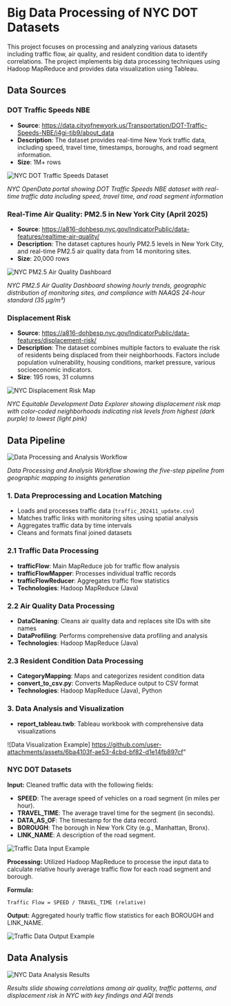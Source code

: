 # Big Data Processing of NYC DOT Datasets

This project focuses on processing and analyzing various datasets including traffic flow, air quality, and resident condition data to identify correlations. The project implements big data processing techniques using Hadoop MapReduce and provides data visualization using Tableau.


## Data Sources

### DOT Traffic Speeds NBE
- **Source**: https://data.cityofnewyork.us/Transportation/DOT-Traffic-Speeds-NBE/i4gi-tjb9/about_data
- **Description**: The dataset provides real-time New York traffic data, including speed, travel time, timestamps, boroughs, and road segment information.
- **Size**: 1M+ rows

![NYC DOT Traffic Speeds Dataset](https://github.com/user-attachments/assets/aceeaf43-bd94-4d98-9745-c1f7a0107656)

*NYC OpenData portal showing DOT Traffic Speeds NBE dataset with real-time traffic data including speed, travel time, and road segment information*

### Real-Time Air Quality: PM2.5 in New York City (April 2025)
- **Source**: https://a816-dohbesp.nyc.gov/IndicatorPublic/data-features/realtime-air-quality/
- **Description**: The dataset captures hourly PM2.5 levels in New York City, and real-time PM2.5 air quality data from 14 monitoring sites.
- **Size**: 20,000 rows

![NYC PM2.5 Air Quality Dashboard](https://github.com/user-attachments/assets/f388c7d0-4970-4588-8ee8-60b2cf575987)

*NYC PM2.5 Air Quality Dashboard showing hourly trends, geographic distribution of monitoring sites, and compliance with NAAQS 24-hour standard (35 µg/m³)*

### Displacement Risk
- **Source**: https://a816-dohbesp.nyc.gov/IndicatorPublic/data-features/displacement-risk/
- **Description**: The dataset combines multiple factors to evaluate the risk of residents being displaced from their neighborhoods. Factors include population vulnerability, housing conditions, market pressure, various socioeconomic indicators.
- **Size**: 195 rows, 31 columns

![NYC Displacement Risk Map](https://github.com/user-attachments/assets/481c4975-04c5-4e6d-aa49-10573040f99f)

*NYC Equitable Development Data Explorer showing displacement risk map with color-coded neighborhoods indicating risk levels from highest (dark purple) to lowest (light pink)*

## Data Pipeline

![Data Processing and Analysis Workflow](https://github.com/user-attachments/assets/0f9da805-28e5-4706-9f7d-3aee04901f98)

*Data Processing and Analysis Workflow showing the five-step pipeline from geographic mapping to insights generation*

### 1. Data Preprocessing and Location Matching

- Loads and processes traffic data (`traffic_202411_update.csv`)
- Matches traffic links with monitoring sites using spatial analysis
- Aggregates traffic data by time intervals
- Cleans and formats final joined datasets

### 2.1 Traffic Data Processing

- **trafficFlow**: Main MapReduce job for traffic flow analysis
- **trafficFlowMapper**: Processes individual traffic records
- **trafficFlowReducer**: Aggregates traffic flow statistics
- **Technologies**: Hadoop MapReduce (Java)

### 2.2 Air Quality Data Processing

- **DataCleaning**: Cleans air quality data and replaces site IDs with site names
- **DataProfiling**: Performs comprehensive data profiling and analysis
- **Technologies**: Hadoop MapReduce (Java)

### 2.3 Resident Condition Data Processing

- **CategoryMapping**: Maps and categorizes resident condition data
- **convert_to_csv.py**: Converts MapReduce output to CSV format
- **Technologies**: Hadoop MapReduce (Java), Python

### 3. Data Analysis and Visualization

- **report_tableau.twb**: Tableau workbook with comprehensive data visualizations

![Data Visualization Example] https://github.com/user-attachments/assets/6ba4103f-ae53-4cbd-bf82-d1e14fb897cf"

### NYC DOT Datasets

**Input:** Cleaned traffic data with the following fields:
- **SPEED**: The average speed of vehicles on a road segment (in miles per hour).
- **TRAVEL_TIME**: The average travel time for the segment (in seconds).
- **DATA_AS_OF**: The timestamp for the data record.
- **BOROUGH**: The borough in New York City (e.g., Manhattan, Bronx).
- **LINK_NAME**: A description of the road segment.

![Traffic Data Input Example](https://github.com/user-attachments/assets/3b2a067d-e6ff-43b8-9b3a-8130393e0c55)

**Processing:**
Utilized Hadoop MapReduce to processe the input data to calculate relative hourly average traffic flow for each road segment and borough.

**Formula:**
```
Traffic Flow = SPEED / TRAVEL_TIME (relative)
```

**Output:** Aggregated hourly traffic flow statistics for each BOROUGH and LINK_NAME.

![Traffic Data Output Example](https://github.com/user-attachments/assets/652f9762-6be9-4065-a232-f96e90e298f2)

## Data Analysis

![NYC Data Analysis Results](./images/analysis_results.png)

*Results slide showing correlations among air quality, traffic patterns, and displacement risk in NYC with key findings and AQI trends*



